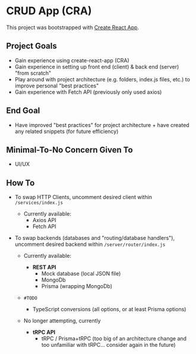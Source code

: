 # CRUD App (CRA)

This project was bootstrapped with [Create React App](https://github.com/facebook/create-react-app).

## Project Goals

- Gain experience using create-react-app (CRA)
- Gain experience in setting up front end (client) & back end (server) "from scratch"
- Play around with project architecture (e.g. folders, index.js files, etc.) to improve personal "best practices"
- Gain experience with Fetch API (previously only used axios)

## End Goal

- Have improved "best practices" for project architecture + have created any related snippets (for future efficiency)

## Minimal-To-No Concern Given To

- UI/UX

## How To

- To swap HTTP Clients, uncomment desired client within `/services/index.js`
  - Currently available:
    - Axios API
    - Fetch API

- To swap backends (databases and "routing/database handlers"), uncomment desired backend within `/server/router/index.js`
  - Currently available:
    - **REST API**
      - Mock database (local JSON file)
      - MongoDb
      - Prisma (wrapping MongoDb)
    
  - `#TODO`
    - TypeScript conversions (all options, or at least Prisma options)
  
  - No longer attempting, currently
    - **tRPC API**
      - tRPC / Prisma+tRPC (too big of an architecture change and too unfamiliar with tRPC... consider again in the future)